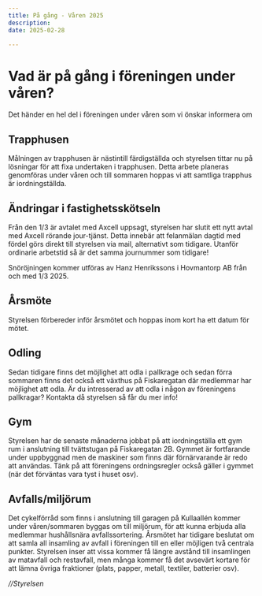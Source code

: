 ```yaml
---
title: På gång - Våren 2025
description:
date: 2025-02-28

---
```



# Vad är på gång i föreningen under våren?

Det händer en hel del i föreningen under våren som vi önskar informera om

## Trapphusen

Målningen av trapphusen är nästintill färdigställda och styrelsen tittar nu på lösningar för att fixa undertaken i trapphusen. Detta arbete planeras genomföras under våren och till sommaren hoppas vi att samtliga trapphus är iordningställda.

## Ändringar i fastighetsskötseln

Från den 1/3 är avtalet med Axcell uppsagt, styrelsen har slutit ett nytt avtal med Axcell rörande jour-tjänst. Detta innebär att felanmälan dagtid med fördel görs direkt till styrelsen via mail, alternativt som tidigare. Utanför ordinarie arbetstid så är det samma journummer som tidigare!

Snöröjningen kommer utföras av Hanz Henrikssons i Hovmantorp AB från och med 1/3 2025.

## Årsmöte

Styrelsen förbereder inför årsmötet och hoppas inom kort ha ett datum för mötet.

## Odling

Sedan tidigare finns det möjlighet att odla i pallkrage och sedan förra sommaren finns det också ett växthus på Fiskaregatan där medlemmar har möjlighet att odla. Är du intresserad av att odla i någon av föreningens pallkragar? Kontakta då styrelsen så får du mer info!

## Gym

Styrelsen har de senaste månaderna jobbat på att iordningställa ett gym rum i anslutning till tvättstugan på Fiskaregatan 2B. Gymmet är fortfarande under uppbyggnad men de maskiner som finns där förnärvarande är redo att användas. Tänk på att föreningens ordningsregler också gäller i gymmet (när det förväntas vara tyst i huset osv).

## Avfalls/miljörum

Det cykelförråd som finns i anslutning till garagen på Kullaallén kommer under våren/sommaren byggas om till miljörum, för att kunna erbjuda alla medlemmar hushållsnära avfallssortering. Årsmötet har tidigare beslutat om att samla all insamling av avfall i föreningen till en eller möjligen två centrala punkter. Styrelsen inser att vissa kommer få längre avstånd till insamlingen av matavfall och restavfall, men många kommer få det avsevärt kortare för att lämna övriga fraktioner (plats, papper, metall, textiler, batterier osv).




*//Styrelsen*
